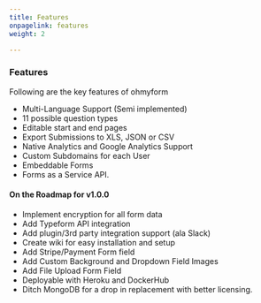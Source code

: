 ```yaml
---
title: Features
onpagelink: features
weight: 2

---
```


### Features

Following are the key features of ohmyform

- Multi-Language Support (Semi implemented)
- 11 possible question types
- Editable start and end pages
- Export Submissions to XLS, JSON or CSV
- Native Analytics and Google Analytics Support
- Custom Subdomains for each User
- Embeddable Forms
- Forms as a Service API.
 
#### On the Roadmap for v1.0.0

- Implement encryption for all form data
- Add Typeform API integration
- Add plugin/3rd party integration support (ala Slack)
- Create wiki for easy installation and setup
- Add Stripe/Payment Form field
- Add Custom Background and Dropdown Field Images
- Add File Upload Form Field
- Deployable with Heroku and DockerHub
- Ditch MongoDB for a drop in replacement with better licensing.
 
